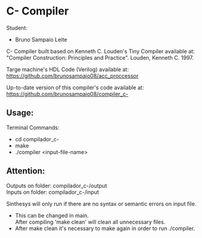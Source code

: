 # C- Compiler

Student:
- Bruno Sampaio Leite

C- Compiler built based on Kenneth C. Louden's Tiny Compiler available at: "Compiler Construction: Principles and Practice". Louden, Kenneth C. 1997.

Targe machine's HDL Code (Verilog) available at: https://github.com/brunosampaio08/acc_proccessor

Up-to-date version of this compiler's code available at: https://github.com/brunosampaio08/compiler_c-

## Usage:

Terminal Commands:
- cd compilador_c-
- make
- ./compiler \<input-file-name>

## Attention:

Outputs on folder: compilador_c-/output \
Inputs on folder: compilador_c-/input

Sinthesys will only run if there are no syntax or semantic errors on input file.
- This can be changed in main. \
After compiling 'make clean' will clean all unnecessary files.
- After make clean it's necessary to make again in order to run ./compiler.
